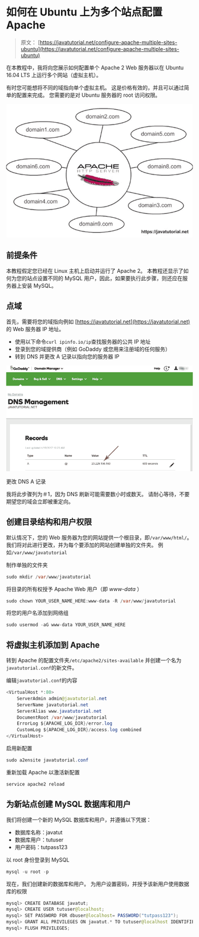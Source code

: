 # 如何在 Ubuntu 上为多个站点配置 Apache

> 原文： [https://javatutorial.net/configure-apache-multiple-sites-ubuntu](https://javatutorial.net/configure-apache-multiple-sites-ubuntu)

在本教程中，我将向您展示如何配置单个 Apache 2 Web 服务器以在 Ubuntu 16.04 LTS 上运行多个网站（虚拟主机）。

有时您可能想将不同的域指向单个虚拟主机。 这是价格有效的，并且可以通过简单的配置来完成。 您需要的是对 Ubuntu 服务器的 root 访问权限。

![](img/c5037146211359016b62f92510f97711.jpg)

## 前提条件

本教程假定您已经在 Linux 主机上启动并运行了 Apache 2。 本教程还显示了如何为您的站点设置不同的 MySQL 用户，因此，如果要执行此步骤，则还应在服务器上安装 MySQL。

## 点域

首先，需要将您的域指向例如 [https://javatutorial.net](https://javatutorial.net) 的 Web 服务器 IP 地址。

*   使用以下命令`curl ipinfo.io/ip`查找服务器的公共 IP 地址
*   登录到您的域提供商（例如 GoDaddy 或您用来注册域的任何服务）
*   转到 DNS 并更改 A 记录以指向您的服务器 IP

![Change DNS A record](img/7f0c3530059f680f4d9293f68feb0e0a.jpg)

更改 DNS A 记录

我将此步骤列为＃1，因为 DNS 刷新可能需要数小时或数天。 请耐心等待，不要期望您的域会立即被重定向。

## 创建目录结构和用户权限

默认情况下，您的 Web 服务器为您的网站提供一个根目录，即`/var/www/html/`。 我们将对此进行更改，并为每个要添加的网站创建单独的文件夹。 例如`/var/www/javatutorial`

制作单独的文件夹

```java
sudo mkdir /var/www/javatutorial
```

将目录的所有权授予 Apache Web 用户（即 _www-data_ ）

```java
sudo chown YOUR_USER_NAME_HERE:www-data -R /var/www/javatutorial
```

将您的用户名添加到网络组

```java
sudo usermod -aG www-data YOUR_USER_NAME_HERE
```

## 将虚拟主机添加到 Apache

转到 Apache 的配置文件夹`/etc/apache2/sites-available` 并创建一个名为 `javatutorial.conf`的新文件。

编辑`javatutorial.conf`的内容

```java
<VirtualHost *:80>
    ServerAdmin admin@javatutorial.net
    ServerName javatutorial.net
    ServerAlias www.javatutorial.net
    DocumentRoot /var/www/javatutorial
    ErrorLog ${APACHE_LOG_DIR}/error.log
    CustomLog ${APACHE_LOG_DIR}/access.log combined
</VirtualHost>
```

启用新配置

```java
sudo a2ensite javatutorial.conf
```

重新加载 Apache 以激活新配置

```java
service apache2 reload
```

## 为新站点创建 MySQL 数据库和用户

我们将创建一个新的 MySQL 数据库和用户，并遵循以下凭据：

*   数据库名称：javatut
*   数据库用户：tutuser
*   用户密码：tutpass123

以 root 身份登录到 MySQL

```java
mysql -u root -p
```

现在，我们创建新的数据库和用户。 为用户设置密码，并授予该新用户使用数据库的权限

```java
mysql> CREATE DATABASE javatut;
mysql> CREATE USER tutuser@localhost;
mysql> SET PASSWORD FOR dbuser@localhost= PASSWORD("tutpass123");
mysql> GRANT ALL PRIVILEGES ON javatut.* TO tutuser@localhost IDENTIFIED BY 'tutpass123';
mysql> FLUSH PRIVILEGES;
```
